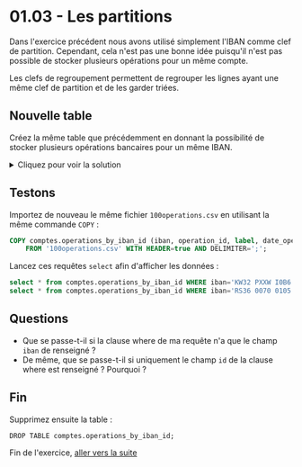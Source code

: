 # 01.03 - Les partitions

Dans l'exercice précédent nous avons utilisé simplement l'IBAN comme clef de partition. Cependant, cela n'est pas une bonne idée puisqu'il n'est pas possible de stocker plusieurs opérations pour un même compte. 

Les clefs de regroupement permettent de regrouper les lignes ayant une même clef de partition et de les garder triées.

## Nouvelle table

Créez la même table que précédemment en donnant la possibilité de stocker plusieurs opérations bancaires pour un même IBAN. 

<details>
    <summary>Cliquez pour voir la solution</summary>
    
Pour cela, il suffit d'ajouter un paramètre à la clef de partition qui rendra unique chaque opération. En ajoutant l'`operation_id` à la clef de partition de la table, il sera possible de stocker plusieurs opérations pour un seul et même IBAN.

Voici le schéma :

```
CREATE TABLE comptes.operations_by_iban_id (
    iban text,
    operation_id uuid,
    label text,
    date_operation timestamp,
    amount float,
    PRIMARY KEY (iban, operation_id)
 );
```

</details>

## Testons 
Importez de nouveau le même fichier `100operations.csv` en utilisant la même commande `COPY` :

```sql
COPY comptes.operations_by_iban_id (iban, operation_id, label, date_operation, amount)
    FROM '100operations.csv' WITH HEADER=true AND DELIMITER=';';
```

Lancez ces requêtes `select` afin d'afficher les données :
```sql
select * from comptes.operations_by_iban_id WHERE iban='KW32 PXXW I0B6 8852 4BZ9 Q997 5415 82' AND operation_id=636251f7-a1a3-4a13-9720-7642b9f813d6;
select * from comptes.operations_by_iban_id WHERE iban='RS36 0070 0105 7300 9002 16' AND operation_id=5a08e944-05d0-4502-9d8d-e2d42a1c276b;
```

## Questions
* Que se passe-t-il si la clause where de ma requête n'a que le champ `iban` de renseigné ?
* De même, que se passe-t-il si uniquement le champ `id` de la clause where est renseigné ? Pourquoi ?


## Fin
Supprimez ensuite la table :
```
DROP TABLE comptes.operations_by_iban_id;
```

Fin de l'exercice, [aller vers la suite](01.04.Clustering.md)